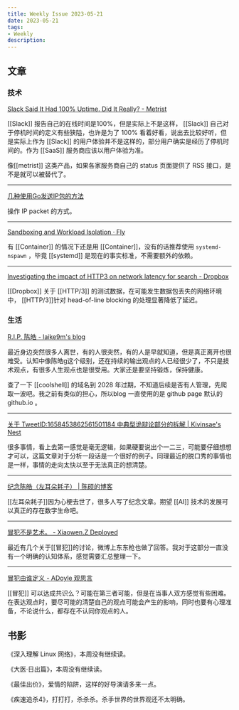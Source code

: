 ```yaml
---
title: Weekly Issue 2023-05-21
date: 2023-05-21
tags:
- Weekly
description: 
---
```



## 文章

### 技术

[Slack Said It Had 100% Uptime. Did It Really? - Metrist](https://metrist.io/blog/slack-said-it-had-100-uptime-did-it-really/)

[[Slack]] 报告自己的在线时间是100%，但是实际上不是这样， [[Slack]] 自己对于停机时间的定义有些狭隘，也许是为了 100% 看着好看，说出去比较好听，但是实际上作为 [[Slack]] 的用户体验并不是这样的，部分用户确实是经历了停机时间的。作为 [[SaaS]] 服务商应该以用户体验为准。

像[[metrist]] 这类产品，如果各家服务商自己的 status 页面提供了 RSS 接口，是不是就可以被替代了。


---

[几种使用Go发送IP包的方法](https://colobu.com/2023/05/13/send-IP-packets-in-Go/)

操作 IP packet 的方式。

---


[Sandboxing and Workload Isolation · Fly](https://fly.io/blog/sandboxing-and-workload-isolation/)

有 [[Container]] 的情况下还是用 [[Container]]，没有的话推荐使用 `systemd-nspawn` ，毕竟 [[systemd]] 是现在的事实标准，不需要额外的依赖。

---

[Investigating the impact of HTTP3 on network latency for search - Dropbox](https://dropbox.tech/frontend/investigating-the-impact-of-http3-on-network-latency-for-search)

[[Dropbox]] 关于 [[HTTP/3]] 的测试数据，在可能发生数据包丢失的网络环境中， [[HTTP/3]]针对 head-of-line blocking 的处理显著降低了延迟。


### 生活

[R.I.P. 陈皓 - laike9m's blog](https://laike9m.com/blog/rip-chen-hao,147/)

最近身边突然很多人离世，有的人很突然，有的人是早就知道，但是真正离开也很难受。认知中像陈皓g这个级别，还在持续的输出观点的人已经很少了，不只是技术观点，有很多人生观点也是很受用。大家还是要坚持锻炼，保持健康。

查了一下 [[coolshell]] 的域名到 2028 年过期，不知道后续是否有人管理，先爬取一波吧。我之前有类似的担心，所以blog 一直使用的是 github page 默认的 github.io 。

---


[关于 TweetID:1658453862561501184 中典型诡辩论部分的拆解 | Kivinsae's Nest](https://www.kivinsae.com/2023/05/17/2023-05-17-no_sophism/)

很多事情，看上去第一感觉是毫无逻辑，如果硬要说出个一二三，可能要仔细想想才可以，这篇文章对于分析一段话是一个很好的例子。同理最近的脱口秀的事情也是一样，事情的走向太快以至于无法真正的想清楚。

---

[纪念陈皓（左耳朵耗子） | 陈硕的博客](https://giantchen.wordpress.com/2023/05/18/haoel/)

[[左耳朵耗子]]因为心梗去世了，很多人写了纪念文章。期望 [[AI]] 技术的发展可以真正的存在数字生命吧。

---

[冒犯不是艺术。 - Xiaowen.Z Deployed](https://xiaowenz.com/blog/2023/05/stand-up/)

最近有几个关于[[冒犯]]的讨论，微博上东东枪也做了回答。我对于这部分一直没有一个明确的认知体系，感觉需要汇总整理一下。

---

[冒犯由谁定义 - ADoyle 观思言](https://talks.adoyle.me/-ae798ee321e343168dcb1a2c96cc04d8)

[[冒犯]] 可以达成共识么？可能在第三者可能，但是在当事人双方感觉有些困难。在表达观点时，要尽可能的清楚自己的观点可能会产生的影响，同时也要有心理准备，不论说什么，都存在不认同你观点的人。


## 书影

《深入理解 Linux 网络》，本周没有继续读。

《大医·日出篇》，本周没有继续读。

《最佳出价》，爱情的陷阱，这样的好导演请多来一点。

《疾速追杀4》，打打打，杀杀杀。杀手世界的世界观还不太明确。